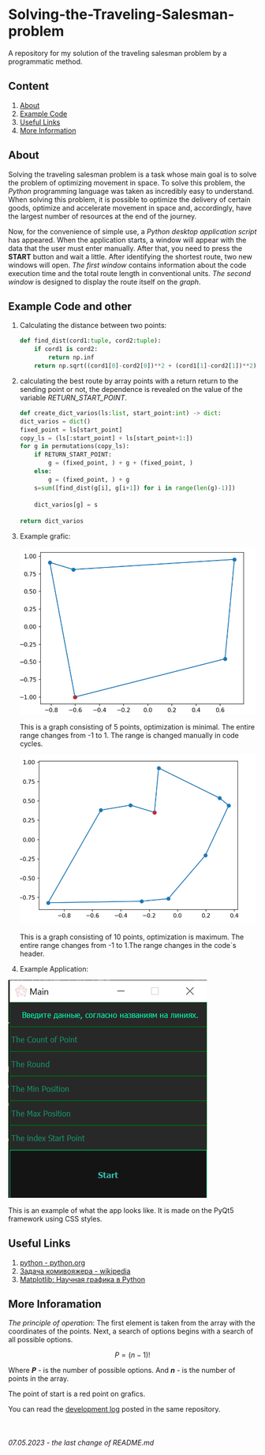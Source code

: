 # Solving-the-Traveling-Salesman-problem
A repository for my solution of the traveling salesman problem by a programmatic method.


## **Content**
1. [About](/README.md#about)
2. [Example Code](/README.md#example-code-and-other)
3. [Useful Links](/README.md#useful-links)
4. [More Information](/README.md#more-inforamation)

## **About**

Solving the traveling salesman problem is a task whose main goal is to solve the problem of optimizing movement in space. To solve this problem, the _Python_ programming language was taken as incredibly easy to understand. When solving this problem, it is possible to optimize the delivery of certain goods, optimize and accelerate movement in space and, accordingly, have the largest number of resources at the end of the journey.

Now, for the convenience of simple use, a _Python desktop application script_ has appeared. When the application starts, a window will appear with the data that the user must enter manually. After that, you need to press the **START** button and wait a little. After identifying the shortest route, two new windows will open. _The first window_ contains information about the code execution time and the total route length in conventional units. _The second window_ is designed to display the route itself on the _graph_.

## **Example Code and other**
1. Сalculating the distance between two points:
    ```python
    def find_dist(cord1:tuple, cord2:tuple):
        if cord1 is cord2:
            return np.inf
        return np.sqrt((cord1[0]-cord2[0])**2 + (cord1[1]-cord2[1])**2)
    ```
2. calculating the best route by array points with a return return to the sending point or not, the dependence is revealed on the value of the variable _RETURN_START_POINT_.
    ```python
    def create_dict_varios(ls:list, start_point:int) -> dict:
    dict_varios = dict()
    fixed_point = ls[start_point]
    copy_ls = (ls[:start_point] + ls[start_point+1:])
    for g in permutations(copy_ls):
        if RETURN_START_POINT:
            g = (fixed_point, ) + g + (fixed_point, )
        else:
            g = (fixed_point, ) + g
        s=sum([find_dist(g[i], g[i+1]) for i in range(len(g)-1)])

        dict_varios[g] = s
    
    return dict_varios
    ```
3. Example grafic:

    ![graf1](/images/graf1.png)

    This is a graph consisting of 5 points, optimization is minimal. The entire range changes from -1 to 1. The range is changed manually in code cycles.

    ![graf2](/images/graf-10-point.png)

    This is a graph consisting of 10 points, optimization is maximum. The entire range changes from -1 to 1.The range changes in the code`s header.

4. Example Application:

![app](/images/app1.png)

This is an example of what the app looks like. It is made on the PyQt5 framework using CSS styles.


## **Useful Links**

1. [python - python.org](https://python.org)
2. [Задача комивояжера - wikipedia](https://ru.wikipedia.org/wiki/%D0%97%D0%B0%D0%B4%D0%B0%D1%87%D0%B0_%D0%BA%D0%BE%D0%BC%D0%BC%D0%B8%D0%B2%D0%BE%D1%8F%D0%B6%D1%91%D1%80%D0%B0#:~:text=%D0%97%D0%B0%D0%B4%D0%B0%D1%87%D0%B0%20%D0%BA%D0%BE%D0%BC%D0%BC%D0%B8%D0%B2%D0%BE%D1%8F%D0%B6%D1%91%D1%80%D0%B0%20(%D0%B8%D0%BB%D0%B8%20TSP%20%D0%BE%D1%82,%D0%BF%D0%BE%D1%81%D0%BB%D0%B5%D0%B4%D1%83%D1%8E%D1%89%D0%B8%D0%BC%20%D0%B2%D0%BE%D0%B7%D0%B2%D1%80%D0%B0%D1%82%D0%BE%D0%BC%20%D0%B2%20%D0%B8%D1%81%D1%85%D0%BE%D0%B4%D0%BD%D1%8B%D0%B9%20%D0%B3%D0%BE%D1%80%D0%BE%D0%B4.))
3. [Matplotlib: Научная графика в Python](https://pythonworld.ru/novosti-mira-python/scientific-graphics-in-python.html)

## **More Inforamation**

_The principle of operation_:
The first element is taken from the array with the coordinates of the points. Next, a search of options begins with a search of all possible options. 

$$
P = (n-1)!
$$

Where _**P**_ - is the number of possible options. And _**n**_ - is the number of points in the array.

The point of start is a red point on grafics.

You can read the [development log](/DevelopmentLog.md) posted in the same repository.

<br></n>

###### 07.05.2023 - the last change of README.md
